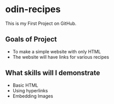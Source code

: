 # odin-recipes
This is my First Project on GitHub.
## Goals of Project
- To make a simple website with only HTML
- The website will have links for various recipes 
## What skills will I demonstrate 
- Basic HTML 
- Using hyperlinks
- Embedding Images


